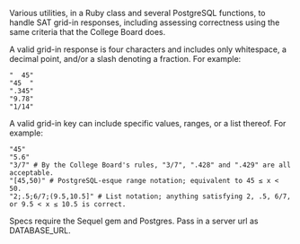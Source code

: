 Various utilities, in a Ruby class and several PostgreSQL functions, to handle SAT grid-in responses, including assessing correctness using the same criteria that the College Board does.

A valid grid-in response is four characters and includes only whitespace, a decimal point, and/or a slash denoting a fraction. For example:

    "  45"
    "45  "
    ".345"
    "9.78"
    "1/14"

A valid grid-in key can include specific values, ranges, or a list thereof. For example:

    "45"
    "5.6"
    "3/7" # By the College Board's rules, "3/7", ".428" and ".429" are all acceptable.
    "[45,50)" # PostgreSQL-esque range notation; equivalent to 45 ≤ x < 50.
    "2;.5;6/7;(9.5,10.5]" # List notation; anything satisfying 2, .5, 6/7, or 9.5 < x ≤ 10.5 is correct.

Specs require the Sequel gem and Postgres. Pass in a server url as DATABASE_URL.

